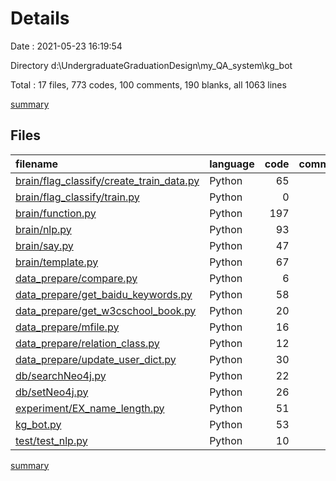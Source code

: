 # Details

Date : 2021-05-23 16:19:54

Directory d:\UndergraduateGraduationDesign\my_QA_system\kg_bot

Total : 17 files,  773 codes, 100 comments, 190 blanks, all 1063 lines

[summary](results.md)

## Files
| filename | language | code | comment | blank | total |
| :--- | :--- | ---: | ---: | ---: | ---: |
| [brain/flag_classify/create_train_data.py](/brain/flag_classify/create_train_data.py) | Python | 65 | 1 | 17 | 83 |
| [brain/flag_classify/train.py](/brain/flag_classify/train.py) | Python | 0 | 0 | 1 | 1 |
| [brain/function.py](/brain/function.py) | Python | 197 | 11 | 46 | 254 |
| [brain/nlp.py](/brain/nlp.py) | Python | 93 | 15 | 28 | 136 |
| [brain/say.py](/brain/say.py) | Python | 47 | 1 | 8 | 56 |
| [brain/template.py](/brain/template.py) | Python | 67 | 6 | 14 | 87 |
| [data_prepare/compare.py](/data_prepare/compare.py) | Python | 6 | 0 | 3 | 9 |
| [data_prepare/get_baidu_keywords.py](/data_prepare/get_baidu_keywords.py) | Python | 58 | 38 | 16 | 112 |
| [data_prepare/get_w3cschool_book.py](/data_prepare/get_w3cschool_book.py) | Python | 20 | 2 | 4 | 26 |
| [data_prepare/mfile.py](/data_prepare/mfile.py) | Python | 16 | 0 | 0 | 16 |
| [data_prepare/relation_class.py](/data_prepare/relation_class.py) | Python | 12 | 0 | 5 | 17 |
| [data_prepare/update_user_dict.py](/data_prepare/update_user_dict.py) | Python | 30 | 0 | 2 | 32 |
| [db/searchNeo4j.py](/db/searchNeo4j.py) | Python | 22 | 2 | 7 | 31 |
| [db/setNeo4j.py](/db/setNeo4j.py) | Python | 26 | 5 | 7 | 38 |
| [experiment/EX_name_length.py](/experiment/EX_name_length.py) | Python | 51 | 4 | 11 | 66 |
| [kg_bot.py](/kg_bot.py) | Python | 53 | 15 | 17 | 85 |
| [test/test_nlp.py](/test/test_nlp.py) | Python | 10 | 0 | 4 | 14 |

[summary](results.md)